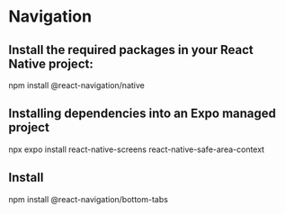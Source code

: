 # Navigation

## Install the required packages in your React Native project:
npm install @react-navigation/native

## Installing dependencies into an Expo managed project
npx expo install react-native-screens react-native-safe-area-context

## Install
npm install @react-navigation/bottom-tabs